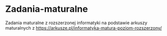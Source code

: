 # Zadania-maturalne
Zadania maturalne z rozszerzonej informatyki na podstawie arkuszy maturalnych z https://arkusze.pl/informatyka-matura-poziom-rozszerzony/
